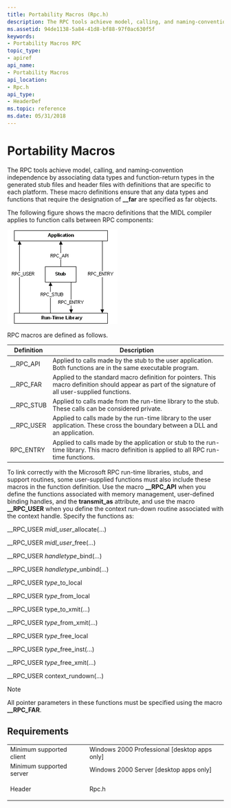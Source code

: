```yaml
---
title: Portability Macros (Rpc.h)
description: The RPC tools achieve model, calling, and naming-convention independence by associating data types and function-return types in the generated stub files and header files with definitions that are specific to each platform.
ms.assetid: 94de1138-5a84-41d8-bf88-97f0ac630f5f
keywords:
- Portability Macros RPC
topic_type:
- apiref
api_name:
- Portability Macros
api_location:
- Rpc.h
api_type:
- HeaderDef
ms.topic: reference
ms.date: 05/31/2018
---
```


# Portability Macros

The RPC tools achieve model, calling, and naming-convention independence by associating data types and function-return types in the generated stub files and header files with definitions that are specific to each platform. These macro definitions ensure that any data types and functions that require the designation of **\_\_far** are specified as far objects.

The following figure shows the macro definitions that the MIDL compiler applies to function calls between RPC components:

![](images/prog-a29.png)

RPC macros are defined as follows.



| Definition    | Description                                                                                                                                         |
|---------------|-----------------------------------------------------------------------------------------------------------------------------------------------------|
| \_\_RPC\_API  | Applied to calls made by the stub to the user application. Both functions are in the same executable program.                                       |
| \_\_RPC\_FAR  | Applied to the standard macro definition for pointers. This macro definition should appear as part of the signature of all user-supplied functions. |
| \_\_RPC\_STUB | Applied to calls made from the run-time library to the stub. These calls can be considered private.                                                 |
| \_\_RPC\_USER | Applied to calls made by the run-time library to the user application. These cross the boundary between a DLL and an application.                   |
| RPC\_ENTRY    | Applied to calls made by the application or stub to the run-time library. This macro definition is applied to all RPC run-time functions.           |



 

To link correctly with the Microsoft RPC run-time libraries, stubs, and support routines, some user-supplied functions must also include these macros in the function definition. Use the macro **\_\_RPC\_API** when you define the functions associated with memory management, user-defined binding handles, and the **transmit\_as** attribute, and use the macro **\_\_RPC\_USER** when you define the context run-down routine associated with the context handle. Specify the functions as:

<dl> <dt>

<span id="__RPC_USER_midl_user_allocate_..._"></span><span id="__rpc_user_midl_user_allocate_..._"></span><span id="__RPC_USER_MIDL_USER_ALLOCATE_..._"></span>\_\_RPC\_USER *midl\_user*\_allocate(...)
</dt> <dd></dd> <dt>

<span id="__RPC_USER_midl_user_free_..._"></span><span id="__rpc_user_midl_user_free_..._"></span><span id="__RPC_USER_MIDL_USER_FREE_..._"></span>\_\_RPC\_USER *midl\_user*\_free(...)
</dt> <dd></dd> <dt>

<span id="__RPC_USER__handletype_bind_..._"></span><span id="__rpc_user__handletype_bind_..._"></span><span id="__RPC_USER__HANDLETYPE_BIND_..._"></span>\_\_RPC\_USER  *handletype*\_bind(...)
</dt> <dd></dd> <dt>

<span id="__RPC_USER_handletype_unbind_..._"></span><span id="__rpc_user_handletype_unbind_..._"></span><span id="__RPC_USER_HANDLETYPE_UNBIND_..._"></span>\_\_RPC\_USER *handletype*\_unbind(...)
</dt> <dd></dd> <dt>

<span id="__RPC_USER_type_to_local"></span><span id="__rpc_user_type_to_local"></span><span id="__RPC_USER_TYPE_TO_LOCAL"></span>\_\_RPC\_USER *type*\_to\_local
</dt> <dd></dd> <dt>

<span id="__RPC_USER_type_from_local"></span><span id="__rpc_user_type_from_local"></span><span id="__RPC_USER_TYPE_FROM_LOCAL"></span>\_\_RPC\_USER *type*\_from\_local
</dt> <dd></dd> <dt>

<span id="__RPC_USER_type_to_xmit_..._"></span><span id="__rpc_user_type_to_xmit_..._"></span><span id="__RPC_USER_TYPE_TO_XMIT_..._"></span>\_\_RPC\_USER type\_to\_xmit(...)
</dt> <dd></dd> <dt>

<span id="__RPC_USER_type_from_xmit_..._"></span><span id="__rpc_user_type_from_xmit_..._"></span><span id="__RPC_USER_TYPE_FROM_XMIT_..._"></span>\_\_RPC\_USER *type*\_from\_xmit(...)
</dt> <dd></dd> <dt>

<span id="__RPC_USER_type_free_local"></span><span id="__rpc_user_type_free_local"></span><span id="__RPC_USER_TYPE_FREE_LOCAL"></span>\_\_RPC\_USER *type*\_free\_local
</dt> <dd></dd> <dt>

<span id="__RPC_USER_type_free_inst_..._"></span><span id="__rpc_user_type_free_inst_..._"></span><span id="__RPC_USER_TYPE_FREE_INST_..._"></span>\_\_RPC\_USER *type*\_free\_inst(...)
</dt> <dd></dd> <dt>

<span id="__RPC_USER_type_free_xmit_..._"></span><span id="__rpc_user_type_free_xmit_..._"></span><span id="__RPC_USER_TYPE_FREE_XMIT_..._"></span>\_\_RPC\_USER *type*\_free\_xmit(...)
</dt> <dd></dd> <dt>

<span id="__RPC_USER_context_rundown_..._"></span><span id="__rpc_user_context_rundown_..._"></span><span id="__RPC_USER_CONTEXT_RUNDOWN_..._"></span>\_\_RPC\_USER context\_rundown(...)
</dt> <dd></dd> </dl>

> [!Note]  
> All pointer parameters in these functions must be specified using the macro **\_\_RPC\_FAR**.

 

## Requirements



|                                     |                                                                                  |
|-------------------------------------|----------------------------------------------------------------------------------|
| Minimum supported client<br/> | Windows 2000 Professional \[desktop apps only\]<br/>                       |
| Minimum supported server<br/> | Windows 2000 Server \[desktop apps only\]<br/>                             |
| Header<br/>                   | <dl> <dt>Rpc.h</dt> </dl> |



 

 





